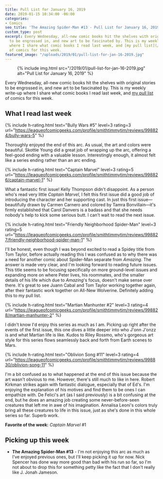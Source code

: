 ```yaml
---
title: Pull List for January 16, 2019
date: 2019-01-15 10:34:00 -06:00
categories:
- Comics
seo_title: 'The Amazing Spider-Man #13 - Pull List for January 16, 2019'
custom_type: post
excerpt: Every Wednesday, all-new comic books hit the shelves with original stories
  to be engrossed in, and new art to be fascinated by. This is my weekly write-up
  where I share what comic books I read last week, and [my pull list](/topics/#pull-list)
  of comics for this week.
featured_image: "/uploads/2019/01/pull-list-for-jan-16-2019.jpg"
---
```


<figure class="extendout">
  {% include img.html src="/2019/01/pull-list-for-jan-16-2019.jpg" alt="Pull List for January 16, 2019" %}
  <figcaption></figcaption>
</figure>

Every Wednesday, all-new comic books hit the shelves with original stories to be engrossed in, and new art to be fascinated by. This is my weekly write-up where I share what comic books I read last week, and [my pull list](/topics/#pull-list) of comics for this week.

## What I read last week

{% include h-rating.html text="Bully Wars #5" level=3 rating=3 url="https://leagueofcomicgeeks.com/profile/smithtimmytim/reviews/998824/bully-wars-5" %}

Thoroughly enjoyed the end of this arc. As usual, the art and colors were beautiful. Skottie Young did a great job of wrapping up the arc, offering a feel-good ending with a valuable lesson. Interestingly enough, it almost felt like a series ending rather than an arc ending.

{% include h-rating.html text="Captain Marvel" level=3 rating=5 url="https://leagueofcomicgeeks.com/profile/smithtimmytim/reviews/998826/captain-marvel-1" %}

What a fantastic first issue! Kelly Thompson didn't disappoint. As a person who's read very little *Captain Marvel*, I felt this first issue did a good job of introducing the character and her supporting cast. In just this first issue—beautifully drawn by Carmen Carnero and colored by Tamra Bonvillain—it's firmly established that Carol Danvers is a badass and that she needs nobody's help to kick some serious butt. I can't wait to read the next issue.

{% include h-rating.html text="Friendly Neighborhood Spider-Man" level=3 rating=5 url="https://leagueofcomicgeeks.com/profile/smithtimmytim/reviews/998827/friendly-neighborhood-spider-man-1" %}

I'll be honest, even though I was beyond excited to read a Spidey title from Tom Taylor, before actually reading this I was confused as to why there was a need for another comic about Spider-Man separate from *Amazing*. The answer is made very clear, and I'm looking forward to reading future issues. This title seems to be focusing specifically on more ground-level issues and expanding more on where Peter lives, his roommates, and the smaller details of his life which due to *Amazing*'s focus, doesn't make sense over there. It's great to see Juann Cabal and Tom Taylor working together again, after their fantastic work together on All-New Wolverine. Definitely adding this to my pull list.

{% include h-rating.html text="Martian Manhunter #2" level=3 rating=4 url="https://leagueofcomicgeeks.com/profile/smithtimmytim/reviews/998828/martian-manhunter-2" %}

I didn't know I'd enjoy this series as much as I am. Picking up right after the events of the first issue, this one dives a little deeper into who J'onn J'onzz is and what Martian life is like. Kudos to Riley Rossmo, who's gorgeous art style for this series flows seamlessly back and forth from Earth scenes to Mars.

{% include h-rating.html text="Oblivion Song #11" level=3 rating=4 url="https://leagueofcomicgeeks.com/profile/smithtimmytim/reviews/998830/oblivion-song-11" %}

I'm a bit confused as to what happened at the end of this issue because the art wasn't obvious to me. However, there's still much to like in here. Robert Kirkman strikes again with fantastic dialogue, especially that of Ed's. I'm enjoying the explanation of his motives and find them to be ones I can empathize with.  De Felici's art (as I said previously) is a bit confusing at the end, but he does an amazing job creating some never-before-seen creatures that left me in awe of his imagination. Annalisa Leoni's colors truly bring all these creatures to life in this issue, just as she's done in this whole series so far. Superb work.

**Favorite of the week:** *Captain Marvel* #1

## Picking up this week

- **The Amazing Spider-Man #13** - I'm not enjoying this arc as much as I've enjoyed previous ones, but I'll keep picking it up for now. Nick Spencer has done way more good than bad with his run so far, so I'm not about to drop this for something petty like the fact that I don't really like J. Jonah Jameson.
